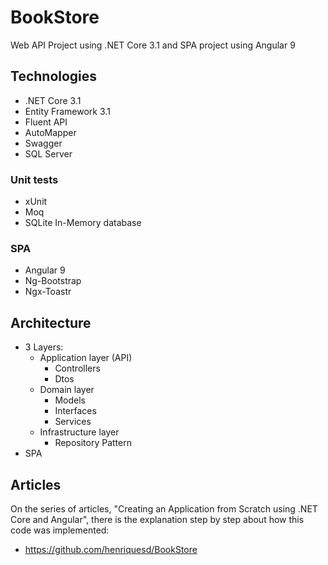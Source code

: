 # BookStore
Web API Project using .NET Core 3.1 and SPA project using Angular 9

## Technologies
- .NET Core 3.1
- Entity Framework 3.1
- Fluent API
- AutoMapper
- Swagger
- SQL Server

### Unit tests
- xUnit
- Moq
- SQLite In-Memory database

### SPA
- Angular 9
- Ng-Bootstrap
- Ngx-Toastr

## Architecture
- 3 Layers:
  - Application layer (API)
    - Controllers
    - Dtos
  - Domain layer
    - Models
    - Interfaces
    - Services
  - Infrastructure layer
    - Repository Pattern
- SPA

## Articles
On the series of articles, "Creating an Application from Scratch using .NET Core and Angular", there is the explanation step by step about how this code was implemented:
- https://github.com/henriquesd/BookStore